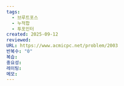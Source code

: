 ```yaml
---
tags:
  - 브루트포스
  - 누적합
  - 투포인터
created: 2025-09-12
reviewed:
URL: https://www.acmicpc.net/problem/2003
반복수: "0"
복습:
중요성:
레이팅:
메모:
---
```

